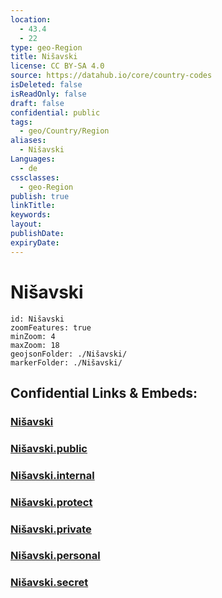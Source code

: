 ```yaml
---
location:
  - 43.4
  - 22
type: geo-Region
title: Nišavski
license: CC BY-SA 4.0
source: https://datahub.io/core/country-codes
isDeleted: false
isReadOnly: false
draft: false
confidential: public
tags:
  - geo/Country/Region
aliases:
  - Nišavski
Languages:
  - de
cssclasses:
  - geo-Region
publish: true
linkTitle:
keywords:
layout:
publishDate:
expiryDate:
---
```


# Nišavski

```leaflet
id: Nišavski
zoomFeatures: true 
minZoom: 4 
maxZoom: 18
geojsonFolder: ./Nišavski/
markerFolder: ./Nišavski/
```


## Confidential Links & Embeds: 

### [Nišavski](/_Standards/Earth/Continent/Europe/Europe~South/Serbia/districts~Serbia/Nišavski.md) 

### [Nišavski.public](/_public/Earth/Continent/Europe/Europe~South/Serbia/districts~Serbia/Nišavski.public.md) 

### [Nišavski.internal](/_internal/Earth/Continent/Europe/Europe~South/Serbia/districts~Serbia/Nišavski.internal.md) 

### [Nišavski.protect](/_protect/Earth/Continent/Europe/Europe~South/Serbia/districts~Serbia/Nišavski.protect.md) 

### [Nišavski.private](/_private/Earth/Continent/Europe/Europe~South/Serbia/districts~Serbia/Nišavski.private.md) 

### [Nišavski.personal](/_personal/Earth/Continent/Europe/Europe~South/Serbia/districts~Serbia/Nišavski.personal.md) 

### [Nišavski.secret](/_secret/Earth/Continent/Europe/Europe~South/Serbia/districts~Serbia/Nišavski.secret.md)

